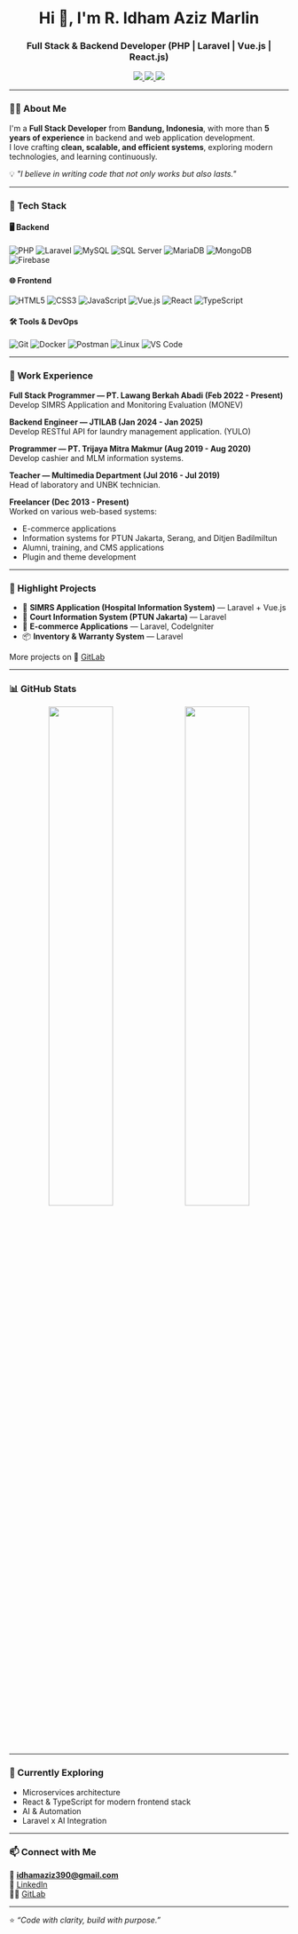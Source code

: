 <h1 align="center">Hi 👋, I'm R. Idham Aziz Marlin</h1>
<h3 align="center">Full Stack & Backend Developer (PHP | Laravel | Vue.js | React.js)</h3>

<p align="center">
  <a href="https://www.linkedin.com/in/idham-aziz-marlin/" target="_blank">
    <img src="https://img.shields.io/badge/LinkedIn-0A66C2?style=for-the-badge&logo=linkedin&logoColor=white"/>
  </a>
  <a href="https://gitlab.com/IdhamAzizMarlin" target="_blank">
    <img src="https://img.shields.io/badge/GitLab-FC6D26?style=for-the-badge&logo=gitlab&logoColor=white"/>
  </a>
  <a href="mailto:idhamaziz390@gmail.com">
    <img src="https://img.shields.io/badge/Email-D14836?style=for-the-badge&logo=gmail&logoColor=white"/>
  </a>
</p>

---

### 👨‍💻 About Me
I'm a **Full Stack Developer** from **Bandung, Indonesia**, with more than **5 years of experience** in backend and web application development.  
I love crafting **clean, scalable, and efficient systems**, exploring modern technologies, and learning continuously.

💡 *"I believe in writing code that not only works but also lasts."*

---

### 🧠 Tech Stack

#### 🖥️ Backend
![PHP](https://img.shields.io/badge/PHP-777BB4?style=flat-square&logo=php&logoColor=white)
![Laravel](https://img.shields.io/badge/Laravel-FF2D20?style=flat-square&logo=laravel&logoColor=white)
![MySQL](https://img.shields.io/badge/MySQL-4479A1?style=flat-square&logo=mysql&logoColor=white)
![SQL Server](https://img.shields.io/badge/SQL%20Server-CC2927?style=flat-square&logo=microsoftsqlserver&logoColor=white)
![MariaDB](https://img.shields.io/badge/MariaDB-003545?style=flat-square&logo=mariadb&logoColor=white)
![MongoDB](https://img.shields.io/badge/MongoDB-47A248?style=flat-square&logo=mongodb&logoColor=white)
![Firebase](https://img.shields.io/badge/Firebase-FFCA28?style=flat-square&logo=firebase&logoColor=black)

#### 🌐 Frontend
![HTML5](https://img.shields.io/badge/HTML5-E34F26?style=flat-square&logo=html5&logoColor=white)
![CSS3](https://img.shields.io/badge/CSS3-1572B6?style=flat-square&logo=css3&logoColor=white)
![JavaScript](https://img.shields.io/badge/JavaScript-F7DF1E?style=flat-square&logo=javascript&logoColor=black)
![Vue.js](https://img.shields.io/badge/Vue.js-4FC08D?style=flat-square&logo=vuedotjs&logoColor=white)
![React](https://img.shields.io/badge/React-20232A?style=flat-square&logo=react&logoColor=61DAFB)
![TypeScript](https://img.shields.io/badge/TypeScript-3178C6?style=flat-square&logo=typescript&logoColor=white)

#### 🛠️ Tools & DevOps
![Git](https://img.shields.io/badge/Git-F05032?style=flat-square&logo=git&logoColor=white)
![Docker](https://img.shields.io/badge/Docker-2496ED?style=flat-square&logo=docker&logoColor=white)
![Postman](https://img.shields.io/badge/Postman-FF6C37?style=flat-square&logo=postman&logoColor=white)
![Linux](https://img.shields.io/badge/Linux-FCC624?style=flat-square&logo=linux&logoColor=black)
![VS Code](https://img.shields.io/badge/VS%20Code-007ACC?style=flat-square&logo=visualstudiocode&logoColor=white)

---

### 💼 Work Experience

**Full Stack Programmer — PT. Lawang Berkah Abadi (Feb 2022 - Present)**  
Develop SIMRS Application and Monitoring Evaluation (MONEV)

**Backend Engineer — JTILAB (Jan 2024 - Jan 2025)**  
Develop RESTful API for laundry management application. (YULO)

**Programmer — PT. Trijaya Mitra Makmur (Aug 2019 - Aug 2020)**  
Develop cashier and MLM information systems.

**Teacher — Multimedia Department (Jul 2016 - Jul 2019)**  
Head of laboratory and UNBK technician.

**Freelancer (Dec 2013 - Present)**  
Worked on various web-based systems:
- E-commerce applications  
- Information systems for PTUN Jakarta, Serang, and Ditjen Badilmiltun  
- Alumni, training, and CMS applications  
- Plugin and theme development

---

### 🚀 Highlight Projects
- 🏥 **SIMRS Application (Hospital Information System)** — Laravel + Vue.js  
- 🧾 **Court Information System (PTUN Jakarta)** — Laravel  
- 🛒 **E-commerce Applications** — Laravel, CodeIgniter  
- 📦 **Inventory & Warranty System** — Laravel  

More projects on 🔗 [GitLab](https://gitlab.com/IdhamAzizMarlin)

---

### 📊 GitHub Stats
<p align="center">
  <img width="48%" src="https://github-readme-stats.vercel.app/api?username=IdhamAzizMarlin&show_icons=true&theme=tokyonight" />
  <img width="48%" src="https://github-readme-streak-stats.herokuapp.com/?user=IdhamAzizMarlin&theme=tokyonight" />
</p>

---

### 🌱 Currently Exploring
- Microservices architecture
- React & TypeScript for modern frontend stack  
- AI & Automation
- Laravel x AI Integration  

---

### 📫 Connect with Me
📧 **idhamaziz390@gmail.com**  
💼 [LinkedIn](https://www.linkedin.com/in/idham-aziz-marlin/)  
🧑‍💻 [GitLab](https://gitlab.com/IdhamAzizMarlin)

---

⭐ *“Code with clarity, build with purpose.”*
